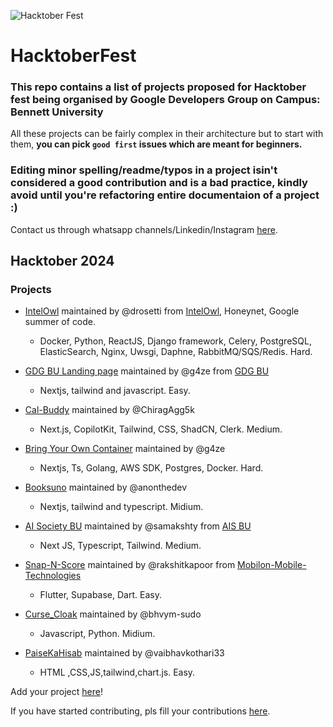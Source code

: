 ![Hacktober Fest](https://github.com/user-attachments/assets/b548f22a-fdc9-4f71-80e0-1d5a9d8e69dd)

                                                                    
# HacktoberFest
### This repo contains a list of projects proposed for Hacktober fest being organised by Google Developers Group on Campus: Bennett University
All these projects can be fairly complex in their architecture but to start with them, **you can pick `good first` issues which are meant for beginners.**
### Editing minor spelling/readme/typos in a project isin't considered a good contribution and is a bad practice, kindly avoid until you're refactoring entire documentaion of a project :)
Contact us through whatsapp channels/Linkedin/Instagram [here](https://linktr.ee/gdgbu_).
## Hacktober 2024
### Projects
- [IntelOwl](https://github.com/intelowlproject/IntelOwl) maintained by @drosetti from [IntelOwl](https://github.com/intelowlproject), Honeynet, Google summer of code.
  -  Docker, Python, ReactJS, Django framework, Celery, PostgreSQL, ElasticSearch, Nginx, Uwsgi, Daphne, RabbitMQ/SQS/Redis. Hard.
- [GDG BU Landing page](https://github.com/GDG-OnCampus-BU/landing-page-WIP) maintained by @g4ze from [GDG BU](https://github.com/GDG-OnCampus-BU)
  -  Nextjs, tailwind and javascript. Easy.

- [Cal-Buddy](https://github.com/ChiragAgg5k/cal-buddy) maintained by @ChiragAgg5k
  -  Next.js, CopilotKit, Tailwind, CSS, ShadCN, Clerk. Medium.

- [Bring Your Own Container](https://github.com/g4ze/byoc) maintained by @g4ze
  -  Nextjs, Ts, Golang, AWS SDK, Postgres, Docker. Hard.

- [Booksuno](https://github.com/anonthedev/booksuno) maintained by @anonthedev
  -  Nextjs, tailwind and typescript. Midium.

- [AI Society BU](https://github.com/bennettai/aisociety-bu) maintained by @samakshty from [AIS BU](https://github.com/bennettai)
  -  Next JS, Typescript, Tailwind. Medium.
 
- [Snap-N-Score](https://github.com/Mobilon-Mobile-Technologies/Snap-N-Score) maintained by @rakshitkapoor from [Mobilon-Mobile-Technologies](https://github.com/Mobilon-Mobile-Technologies)
  -  Flutter, Supabase, Dart. Easy.

- [Curse_Cloak](https://github.com/vignesh1507/Curse_Cloak) maintained by @bhvym-sudo
  -  Javascript, Python. Midium.
- [PaiseKaHisab](https://github.com/vaibhavkothari33/PaiseKaHisab) maintained by @vaibhavkothari33
  -  HTML ,CSS,JS,tailwind,chart.js. Easy.  


Add your project [here](https://forms.gle/TdxM1DVezYUnUTMs6)!

If you have started contributing, pls fill your contributions [here](https://docs.google.com/forms/d/e/1FAIpQLScIpfyVDwNkJvbI3e_Xu3MxKbfr9OK_ac-i_VPpDS2Z2B-CiQ/viewform?usp=sf_link).
